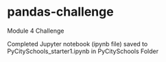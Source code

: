 # pandas-challenge
Module 4 Challenge

Completed Jupyter notebook (ipynb file) saved to PyCitySchools_starter1.ipynb in PyCitySchools Folder
